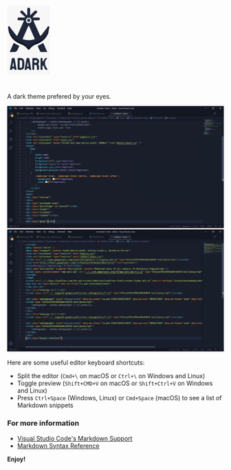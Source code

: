 <p aligh="center">
<img alt="Adark_Logo" src="https://github.com/agarwalamogh/Adark_vscode_theme/blob/master/ADark/images/logo1.png" width="100"/>
</p>
<h1 aligh="center">
</h1>
<p aligh="center">
A dark theme prefered by your eyes.
</p>

![demo](https://github.com/agarwalamogh/Adark_vscode_theme/blob/master/ADark/images/demo.png)
![demo](https://github.com/agarwalamogh/Adark_vscode_theme/blob/master/ADark/images/demo_2.png)

  Here are some useful editor keyboard shortcuts:

* Split the editor (`Cmd+\` on macOS or `Ctrl+\` on Windows and Linux)
* Toggle preview (`Shift+CMD+V` on macOS or `Shift+Ctrl+V` on Windows and Linux)
* Press `Ctrl+Space` (Windows, Linux) or `Cmd+Space` (macOS) to see a list of Markdown snippets

### For more information
* [Visual Studio Code's Markdown Support](http://code.visualstudio.com/docs/languages/markdown)
* [Markdown Syntax Reference](https://help.github.com/articles/markdown-basics/)

**Enjoy!**
